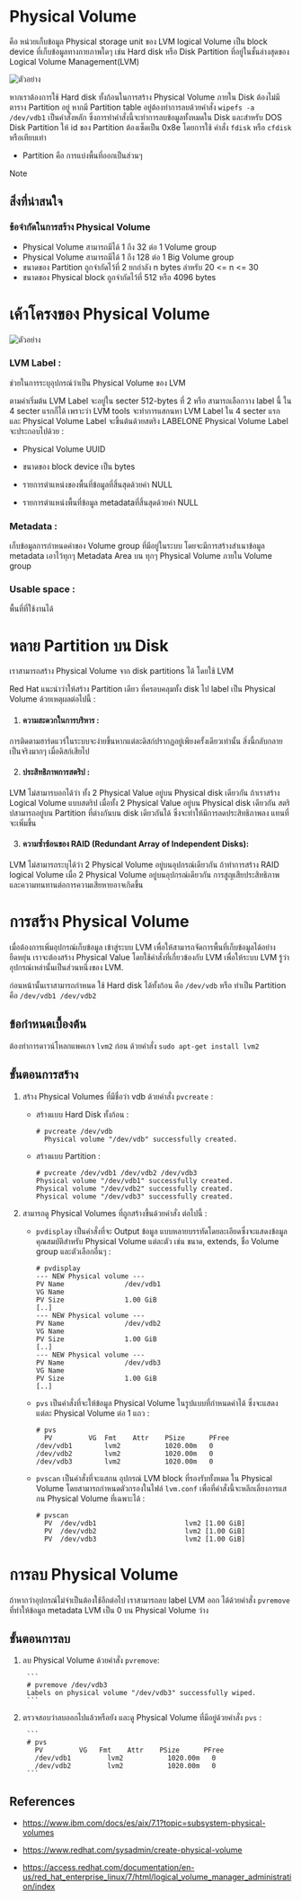 # Physical Volume

คือ หน่วยเก็บข้อมูล Physical storage unit ของ LVM logical Volume  เป็น block device ที่เก็บข้อมูลทางกายภาพใดๆ เช่น Hard disk หรือ Disk Partition ที่อยู่ในชั้นล่างสุดของ Logical Volume Management(LVM)

![ตัวอย่าง](https://cdn.thegeekdiary.com/wp-content/uploads/2014/10/LVM-basic-structure.png)

หากเราต้องการใช้ Hard disk ทั้งก้อนในการสร้าง Physical Volume ภายใน Disk ต้องไม่มีตาราง Partition อยู่ หากมี Partition table อยู่ต้องทำการลบด้วยคำสั่ง `wipefs -a /dev/vdb1` เป็นคำสั่งหลัก ซึ่งการทำคำสั่งนี้จะทำการลบข้อมูลทั้งหมดใน Disk และสำหรับ DOS Disk Partition ให้ id ของ Partition ต้องเซ็ดเป็น 0x8e โดยการใช้ คำสั่ง `fdisk` หรือ `cfdisk` หรือเทียบเท่า 

-  Partition คือ การแบ่งพื้นที่ออกเป็นส่วนๆ

>[!NOTE]
> ## สิ่งที่น่าสนใจ
>
> ### ข้อจำกัดในการสร้าง Physical Volume
>
> - Physical Volume สามารถมีได้ 1 ถึง 32 ต่อ 1 Volume group
> - Physical Volume สามารถมีได้ 1 ถึง 128 ต่อ 1 Big Volume group
> - ขนาดของ Partition ถูกจำกัดไว้ที่ 2 ยกกำลัง n bytes ลำหรับ 20 <= n <= 30
> - ขนาดของ Physical block ถูกจำกัดไว้ที่ 512 หรือ 4096 bytes

# เค้าโครงของ Physical Volume

![ตัวอย่าง](https://access.redhat.com/webassets/avalon/d/Red_Hat_Enterprise_Linux-9-Configuring_and_managing_logical_volumes-en-US/images/8a27e9aae1f828bbdd43c54090d5ab15/physical-volume-layout.png)

### LVM Label : 

ช่วยในการระบุอุปกรณ์ว่าเป็น Physical Volume ของ LVM 

ตามค่าเริ่มต้น LVM Label จะอยู่ใน secter 512-bytes ที่ 2 หรือ สามารถเลือกวาง label นี้ ใน 4 secter แรกก็ได้ เพราะว่า LVM tools จะทำการแสกนหา LVM Label ใน 4 secter แรก และ Physical Volume Label จะขึ้นต้นด้วยสตริง LABELONE
  Physical Volume Label จะประกอบไปด้วย :

- Physical Volume UUID

- ขนาดของ block device เป็น bytes

- รายการตำแหน่งของพื้นที่ข้อมูลที่สิ้นสุดด้วยค่า NULL

- รายการตำแหน่งพื้นที่ข้อมูล metadataที่สิ้นสุดด้วยค่า NULL

### Metadata : 

เก็บข้อมูลการกำหนดค่าของ Volume group ที่มีอยู่ในระบบ โดยจะมีการสร้างสำเนาข้อมูล metadata เอาไว้ทุกๆ Metadata Area บน ทุกๆ Physical Volume ภายใน Volume group

### Usable space : 

พื้นที่ที่ใช้งานได้

# หลาย Partition บน Disk

เราสามารถสร้าง Physical Volume จาก disk partitions ได้ โดยใช้ LVM

Red Hat แนะนำว่าให้สร้าง Partition เดียว ที่ครอบคลุมทั้ง disk ไป label  เป็น Physical Volume ด้วยเหตุผลต่อไปนี้ :

  1. #### ความสะดวกในการบริหาร :
      
การติดตามฮาร์ดแวร์ในระบบจะง่ายขึ้นหากแต่ละดิสก์ปรากฏอยู่เพียงครั้งเดียวเท่านั้น  สิ่งนี้กลับกลายเป็นจริงมากๆ เมื่อดิสก์เสียไป

  2. #### ประสิทธิภาพการสตริป :
  LVM ไม่สามารบอกได้ว่า ทั้ง 2 Physical Value อยู่บน Physical disk เดียวกัน ถ้าเราสร้าง Logical Volume แบบสตริป เมื่อทั้ง 2 Physical Value อยู่บน Physical disk เดียวกัน สตริปสามารถอยู่บน Partition ที่ต่างกันบน disk เดียวกันได้ ซึ่งจะทำให้มีการลดประสิทธิภาพลง แทนที่จะเพิ่มขึ้น

  3. #### ความซ้ำซ้อนของ RAID (Redundant Array of Independent Disks):

  LVM ไม่สามารถระบุได้ว่า 2 Physical Volume อยู่บนอุปกรณ์เดียวกัน ถ้าทำการสร้าง RAID logical Volume เมื่อ 2 Physical Volume อยู่บนอุปกรณ์เดียวกัน การสูญเสียประสิทธิภาพ และความทนทานต่อการความเสียหายอาจเกิดขึ้น

# การสร้าง Physical Volume

เมื่อต้องการเพิ่มอุปกรณ์เก็บข้อมูล เข้าสู่ระบบ LVM เพื่อให้สามารถจัดการพื้นที่เก็บข้อมูลได้อย่างยืดหยุ่น เราจะต้องสร้าง Physical Value โดยใช้คำสั่งที่เกี่ยวข้องกับ LVM เพื่อให้ระบบ LVM รู้ว่าอุปกรณ์เหล่านั้นเป็นส่วนหนึ่งของ LVM.

ก่อนหน้านั้นเราสามารถกำหนด ใช้ Hard disk ได้ทั้งก้อน คือ `/dev/vdb` หรือ ทำเป็น Partition คือ `/dev/vdb1 /dev/vdb2`

## ข้อกำหนดเบื้องต้น
ต้องทำการดาวน์โหลกแพคเกจ `lvm2` ก่อน ด้วยคำสั่ง `sudo apt-get install lvm2`

## ขั้นตอนการสร้าง

1. สร้าง Physical Volumes ที่มีชื่อว่า vdb ด้วยคำสั่ง `pvcreate` :

    - สร้างแบบ Hard Disk ทั้งก้อน : 
    
        ```
        # pvcreate /dev/vdb
          Physical volume "/dev/vdb" successfully created.
        ```

    - สร้างแบบ Partition :

        ```
        # pvcreate /dev/vdb1 /dev/vdb2 /dev/vdb3
        Physical volume "/dev/vdb1" successfully created.
        Physical volume "/dev/vdb2" successfully created.
        Physical volume "/dev/vdb3" successfully created.
        ```
2. สามารถดู Physical Volumes ที่ถูกสร้างขึ้นด้วยคำสั่ง ต่อไปนี้ :

    - `pvdisplay` เป็นคำสั่งที่จะ Output ข้อมูล           แบบหลายบรรทัดโดยละเอียดซึ่งจะแสดงข้อมูลคุณสมบัติสำหรับ Physical Volume แต่ละตัว เช่น ขนาด, extends, ชื่อ Volume group และตัวเลือกอื่นๆ :

        ```
        # pvdisplay
        --- NEW Physical volume ---
        PV Name               /dev/vdb1
        VG Name
        PV Size               1.00 GiB
        [..]
        --- NEW Physical volume ---
        PV Name               /dev/vdb2
        VG Name
        PV Size               1.00 GiB
        [..]
        --- NEW Physical volume ---
        PV Name               /dev/vdb3
        VG Name
        PV Size               1.00 GiB
        [..]
        ```

    - `pvs` เป็นคำสั่งที่จะให้ข้อมูล Physical Volume ในรูปแบบที่กำหนดค่าได้ ซึ่งจะแสดงแต่ละ Physical Volume ต่อ 1 แถว : 

        ```
        # pvs
          PV         VG  Fmt    Attr    PSize      PFree
        /dev/vdb1        lvm2           1020.00m   0
        /dev/vdb2        lvm2           1020.00m   0
        /dev/vdb3        lvm2           1020.00m   0
        ```
    - `pvscan` เป็นคำสั่งที่จะแสกน อุปกรณ์ LVM block ที่รองรับทั้งหมด ใน Physical Volume โดยสามารถกำหนดตัวกรองในไฟล์ `lvm.conf` เพื่อที่คำสั่งนี้จะหลีกเลี่ยงการแสกน Physical Volume ที่เฉพาะได้ :

        ```
        # pvscan
          PV  /dev/vdb1                      lvm2 [1.00 GiB]
          PV  /dev/vdb2                      lvm2 [1.00 GiB]
          PV  /dev/vdb3                      lvm2 [1.00 GiB]
        ```
# การลบ Physical Volume

ถ้าหากว่าอุปกรณ์ไม่จำเป็นต้องใช้อีกต่อไป เราสามารถลบ label LVM ออก ได้ด้วยคำสั่ง `pvremove` ที่ทำให้ข้อมูล metadata LVM เป็น 0 บน Physical Volume ว่าง

## ขั้นตอนการลบ

1. ลบ Physical Volume ด้วยคำสั่ง `pvremove`:

        ```
        # pvremove /dev/vdb3
        Labels on physical volume "/dev/vdb3" successfully wiped.
        ```

2. ตรวจสอบว่าลบออกไปแล้วหรือยัง และดู Physical Volume ที่มีอยู่ด้วยคำสั่ง `pvs` :

        ```
        # pvs
          PV         VG   Fmt    Attr    PSize      PFree
          /dev/vdb1  	    lvm2           1020.00m   0
          /dev/vdb2  	    lvm2           1020.00m   0
        ```


## References

- https://www.ibm.com/docs/es/aix/7.1?topic=subsystem-physical-volumes

- https://www.redhat.com/sysadmin/create-physical-volume

- https://access.redhat.com/documentation/en-us/red_hat_enterprise_linux/7/html/logical_volume_manager_administration/index
